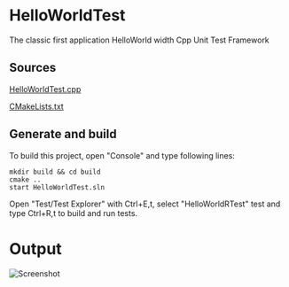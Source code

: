 # HelloWorldTest

The classic first application HelloWorld width Cpp Unit Test Framework

## Sources

[HelloWorldTest.cpp](./HelloWorldTest.cpp)

[CMakeLists.txt](./CMakeLists.txt)

## Generate and build

To build this project, open "Console" and type following lines:

```
mkdir build && cd build
cmake .. 
start HelloWorldTest.sln
```

Open "Test/Test Explorer" with Ctrl+E,t, select "HelloWorldRTest" test and type Ctrl+R,t to build and run tests.

# Output

![Screenshot](../../docs/Pictures/HelloWorldTest.png)

